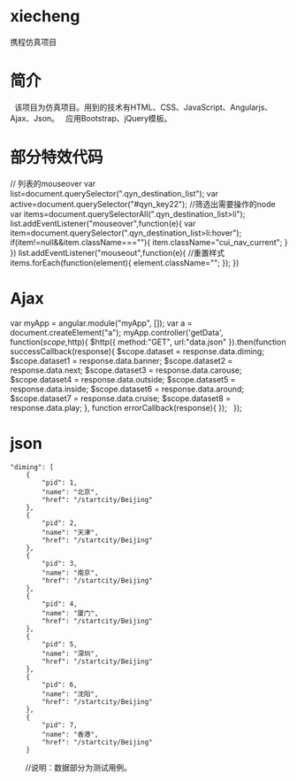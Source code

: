 # xiecheng
携程仿真项目
# 简介
   该项目为仿真项目。用到的技术有HTML、CSS、JavaScript、Angularjs、Ajax、Json。
   应用Bootstrap、jQuery模板。
# 部分特效代码
   // 列表的mouseover
		 var  list=document.querySelector(".qyn_destination_list");
     var active=document.querySelector("#qyn_key22");
     //筛选出需要操作的node
     var items=document.querySelectorAll(".qyn_destination_list>li");
     list.addEventListener("mouseover",function(e){
      var item=document.querySelector(".qyn_destination_list>li:hover");
      if(item!=null&&item.className===""){
        item.className="cui_nav_current";
      }
    })
    list.addEventListener("mouseout",function(e){
    //重置样式
      items.forEach(function(element){
          element.className="";
      }); 
  })
# Ajax
   
   var myApp = angular.module("myApp", []);
var a = document.createElement("a");
   myApp.controller('getData',  function($scope,$http){
     $http({
      method:"GET",
      url:"data.json"
     }).then(function successCallback(response){
          $scope.dataset = response.data.diming;
          $scope.dataset1 = response.data.banner;
          $scope.dataset2 = response.data.next;
          $scope.dataset3 = response.data.carouse;
          $scope.dataset4 = response.data.outside;
          $scope.dataset5 = response.data.inside;
          $scope.dataset6 = response.data.around;
          $scope.dataset7 = response.data.cruise;
          $scope.dataset8 = response.data.play;
     },
     function  errorCallback(response){
     });
   });
# json
    "diming": [
        {
            "pid": 1,
            "name": "北京",
            "href": "/startcity/Beijing"
        },
        {
            "pid": 2,
            "name": "天津",
            "href": "/startcity/Beijing"
        },
        {
            "pid": 3,
            "name": "南京",
            "href": "/startcity/Beijing"
        },
        {
            "pid": 4,
            "name": "厦门",
            "href": "/startcity/Beijing"
        },
        {
            "pid": 5,
            "name": "深圳",
            "href": "/startcity/Beijing"
        },
        {
            "pid": 6,
            "name": "沈阳",
            "href": "/startcity/Beijing"
        },
        {
            "pid": 7,
            "name": "香港",
            "href": "/startcity/Beijing"
        }
        //说明：数据部分为测试用例。

